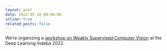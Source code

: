 ```yaml
---
layout: post
date: 2022-05-18 00:00:00
inline: true
related_posts: false
---
```


We’re organizing a <a href="https://wscv-indaba.github.io/" rel="noopener" target="blank">workshop on Weakly Supervised Computer Vision</a> at the Deep Learning Indaba 2022.
